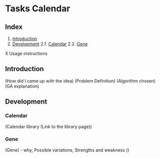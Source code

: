 # Tasks Calendar



## Index
1. [Introduction](#Introduction)
2. [Development](#Development)
    2.1. [Calendar](#Calendar)
    2.2. [Gene](#Gene)

X Usage instructions
 
## Introduction

(How did I came up with the idea)
(Problem Definition)
(Algorithm chosen)
(GA explanation)

## Development

### Calendar
 (Calendar library (Link to the library page))

### Gene
 (Gene) - why, Possible variations, Strengths and weakness
()

